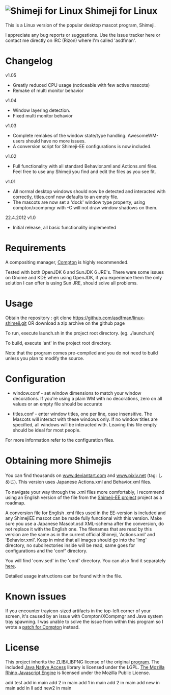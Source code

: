 ![Shimeji for Linux](http://i.imgur.com/efHyX.png "Shimeji for Linux")
Shimeji for Linux
=================

This is a Linux version of the popular desktop mascot program, Shimeji.

I appreciate any bug reports or suggestions. Use the issue tracker here or contact me directly on IRC (Rizon) where I'm called 'asdfman'.


Changelog
=========
v1.05
- Greatly reduced CPU usage (noticeable with few active mascots)
- Remake of multi monitor behavior 

v1.04
- Window layering detection.
- Fixed multi monitor behavior

v1.03
- Complete remakes of the window state/type handling. AwesomeWM-users should have no more issues.
- A conversion script for Shimeji-EE configurations is now included.

v1.02
- Full functionality with all standard Behavior.xml and Actions.xml files. Feel free to use any Shimeji you find and edit the files as you see fit.

v1.01
- All normal desktop windows should now be detected and interacted with correctly, titles.conf now defaults to an empty file.
- The mascots are now set a 'dock' window type property, using compton/xcompmgr with -C will not draw window shadows on them.

22.4.2012 v1.0
- Initial release, all basic functionality implemented

Requirements
===============
A compositing manager, [Compton](http://github.com/chjj/compton) is highly recommended. 

Tested with both OpenJDK 6 and SunJDK 6 JRE's. There were some issues on Gnome and KDE when using OpenJDK, if you experience them the only solution I can offer is using Sun JRE, should solve all problems. 


Usage
========
Obtain the repository :
git clone https://github.com/asdfman/linux-shimeji.git OR download a zip archive on the github page

To run, execute launch.sh in the project root directory. (eg. ./launch.sh)

To build, execute 'ant' in the project root directory.

Note that the program comes pre-compiled and you do not need to build unless you plan to modify the source.


Configuration
================
- window.conf - set window dimensions to match your window decorations. If you're using a plain WM with no decorations, zero on all values or an empty file should be accurate

- titles.conf - enter window titles, one per line, case insensitive. The Mascots will interact with these windows only. If no window titles are specified, all windows will be interacted with. Leaving this file empty should be ideal for most people.

For more information refer to the configuration files. 


Obtaining more Shimejis
==========================
You can find thousands on www.deviantart.com and www.pixiv.net (tag: しめじ). This version uses Japanese Actions.xml and Behavior.xml files.

To navigate your way through the .xml files more comfortably, I recommend using an English version of the file from the [Shimeji-EE project](http://code.google.com/p/shimeji-ee/) project as a roadmap. 

A conversion file for English .xml files used in the EE-version is included and any ShimejiEE mascot can be made fully functional with this version. Make sure you use a Japanese Mascot.xsd XML-schema after the conversion, do not replace it with the English one. The filenames that are read by this version are the same as in the current official Shimeji, 'Actions.xml' and 'Behavior.xml'. Keep in mind that all images should go into the 'img' directory, no subdirectories inside will be read, same goes for configurations and the 'conf' directory.

You will find 'conv.sed' in the 'conf' directory. You can also find it separately [here](http://gist.github.com/2497639).

Detailed usage instructions can be found within the file.


Known issues
===============
If you encounter trayicon-sized artifacts in the top-left corner of your screen, it's caused by an issue with Compton/XCompmgr and Java system tray spawning. I was unable to solve the issue from within this program so I wrote a [patch for Compton](http://gist.github.com/2472719) instead.


License
==========
This project inherits the ZLIB/LIBPNG license of the original [program](http://www.group-finity.com/Shimeji). 
The included [Java Native Access](http://github.com/twall/jna) library is licensed under the LGPL. [The Mozilla Rhino Javascript Engine](http://www.mozilla.org/rhino)
is licensed under the Mozilla Public License.

add test
add in main
add 2 in main
add 1 in main
add 2 in main
add new in main
add in ll
add new2 in main
